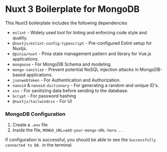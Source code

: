 # Nuxt 3 Boilerplate for MongoDB
This Nuxt3 boilerplate includes the following dependencies

- `eslint` - Widely used tool for linting and enforcing code style and quality.
- `@nuxtjs/eslint-config-typescript` - Pre-configured Eslint setup for Nuxtjs.
- `@pinia/nuxt` - Pinia state management pattern and library for Vue.js applications.
- `mongoose` - For MongoDB Schema and modeling.
- `mongo-sanitize` - Prevent potential NoSQL injection attacks in MongoDB-based applications.
- `jsonwebtoken` - For Authentication and Authorization.
- `nanoid` & `nanoid-dictionary` - For generating a random and unique ID's.
- `xss` - For sanitizing data before sending to the database.
- `bcrypt` - For password hashing
- `@nuxtjs/tailwindcss` - For UI

### MongoDB Configuration
1. Create a `.env` file
2. Inside the file, `MONGO_URL=add-your-mongo-URL-here...`

If configuration is successful, you should be able to see the `Successfully connected to DB.` in the terminal.
